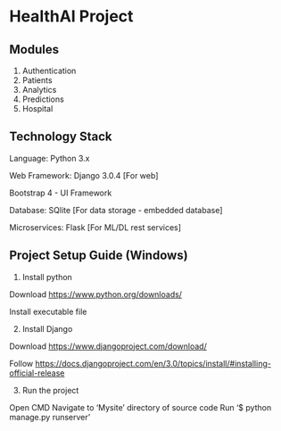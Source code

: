 # HealthAI Project 


## Modules

1. Authentication
2. Patients
3. Analytics
4. Predictions
5. Hospital



## Technology Stack

Language: Python 3.x

Web Framework: Django 3.0.4 [For web]

Bootstrap 4 - UI Framework

Database: SQlite [For data storage - embedded database]

Microservices: Flask [For ML/DL rest services]

## Project Setup Guide (Windows)

1.	Install python

Download https://www.python.org/downloads/

Install executable file

2.	Install Django

Download https://www.djangoproject.com/download/

Follow https://docs.djangoproject.com/en/3.0/topics/install/#installing-official-release

3.	Run the project 

Open CMD
Navigate to ‘Mysite’ directory of source code
Run ‘$ python manage.py runserver’


